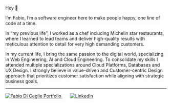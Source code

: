 Hey 👋

I’m Fabio, I’m a software engineer here to make people happy, one line of code at a time. 

In “my previous life”, I worked as a chef  including Michelin star restaurants, where I learned to lead teams and deliver high-quality results with meticulous attention to detail for very high demanding customers. 

In my current life, I bring the same passion to the digital world, specializing in Web Engineering, AI and Cloud Engineering. 
To consolidate my skills I attended multiple specializations around Cloud Platforms, Databases and UX Design. I strongly believe in value-driven and Customer-centric Design approach that prioritizes customer satisfaction while aligning with strategic business goals.

<hr />

<p>
  <a href="https://www.fabiodiceglie.com" target="_blank">
    <img alt="Fabio Di Ceglie Portfolio" src="https://img.shields.io/badge/Explore%20my%20website-blue?&style=for-the-badge"/>
  </a>
  &nbsp;&nbsp;
  &nbsp;&nbsp;
  <a href="https://www.linkedin.com/in/fabio-di-ceglie/" target="_blank">
    <img alt="LinkedIn" src="https://img.shields.io/badge/linkedin-%230077B5.svg?&style=for-the-badge&logo=linkedin&logoColor=white" />
  </a>
</p>

